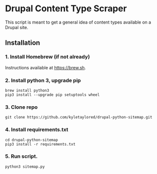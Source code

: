 # Drupal Content Type Scraper

This script is meant to get a general idea of content types available on a Drupal site.

## Installation
### 1. Install Homebrew (if not already)
Instructions available at https://brew.sh.

### 2. Install python 3, upgrade pip
```
brew install python3
pip3 install --upgrade pip setuptools wheel
```

### 3. Clone repo
```git clone https://github.com/kyletaylored/drupal-python-sitemap.git```

### 4. Install requirements.txt
```
cd drupal-python-sitemap
pip3 install -r requirements.txt
```

### 5. Run script.
```
python3 sitemap.py
```
